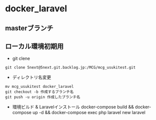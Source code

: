 # docker_laravel
## masterブランチ
## ローカル環境初期用
- git clene
```
git clone 5next@5next.git.backlog.jp:/MCG/mcg_usukitest.git
```
- ディレクトリ名変更
```
mv mcg_usukitest docker_laravel
git checkout -b 作成するブランチ名
git push -u origin 作成したブランチ名
```
- 環境ビルド & Laravelインストール 
docker-compose build && docker-compose up -d && docker-compose exec php laravel new laravel
